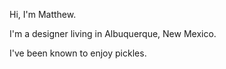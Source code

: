 Hi, I'm Matthew. 

I'm a designer living in Albuquerque, New Mexico.

I've been known to enjoy pickles. 
